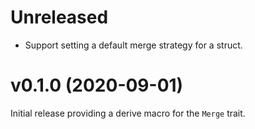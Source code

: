 # Unreleased

- Support setting a default merge strategy for a struct.

# v0.1.0 (2020-09-01)

Initial release providing a derive macro for the `Merge` trait.
